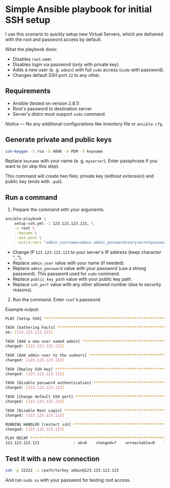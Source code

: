 # Simple Ansible playbook for initial SSH setup

I use this scenario to quickly setup new Virtual Servers, which are delivered with the root and password access by default.

What the playbook does:

* Disables `root` user.
* Disables login via password (only with private key).
* Adds a new user (e. g. `admin`) with full `sudo` access (`sudo` with password).
* Changes default SSH port `22` to any other.

## Requirements

* Ansible (tested on version 2.8.1)
* Root's password to destination server
* Server's distro must support `sudo` command.

*Notice* &mdash; No any additional configurations like inventory file or `ansible.cfg`.

## Generate private and public keys

```bash
ssh-keygen -t rsa -b 4096 -m PEM -f keyname
```

Replace `keyname` with your name (e. g. `myserver`). Enter passphrase if you want to (or skip this step).

This command will create two files: private key (without extension) and public key (ends with `.pub`).

## Run a command

1. Prepare the command with your arguments.

```bash
ansible-playbook \
    setup-ssh.yml -i 123.123.123.123, \
    -u root \
    --become \
    --ask-pass \
    --extra-vars "admin_username=admin admin_password=verysecretpassword public_key_path=/path/to/keyname.pub ssh_port=22222"
```

* Change IP `123.123.123.123` to your server's IP address (keep character "`,`").
* Replace `admin_user` value with your name (if needed).
* Replace `admin_password` value with your password (use a strong password). This password used for `sudo` command.
* Replace `public_key_path` value with your public key path.
* Replace `ssh_port` value with any other allowed number (due to security reasons).

2. Run the command. Enter `root`'s password.

Example output:

```bash
PLAY [Setup SSH] ***************************************************************

TASK [Gathering Facts] *********************************************************
ok: [123.123.123.123]

TASK [Add a new user named admin] **********************************************
changed: [123.123.123.123]

TASK [Add admin user to the sudoers] *******************************************
changed: [123.123.123.123]

TASK [Deploy SSH key] **********************************************************
changed: [123.123.123.123]

TASK [Disable password authentication] *****************************************
changed: [123.123.123.123]

TASK [Change default SSH port] *************************************************
changed: [123.123.123.123]

TASK [Disable Root Login] ******************************************************
changed: [123.123.123.123]

RUNNING HANDLER [restart ssh] **************************************************
changed: [123.123.123.123]

PLAY RECAP *********************************************************************
123.123.123.123               : ok=8    changed=7    unreachable=0    failed=0    skipped=0    rescued=0    ignored=0   
```

## Test it with a new connection

```bash
ssh -p 22222 -i /path/to/key admin@123.123.123.123
```

And run `sudo su` with your password for testing root access.
